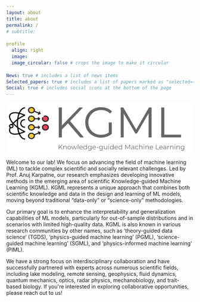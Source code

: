 ```yaml
---
layout: about
title: about
permalink: /
# subtitle: 

profile
  align: right
  image: 
  image_circular: false # crops the image to make it circular

News: true # includes a list of news items
Selected_papers: true # includes a list of papers marked as "selected={true}"
Social: true # includes social icons at the bottom of the page
---
```

![Image](/assets/img/lab_logo.png)

Welcome to our lab! We focus on advancing the field of machine learning (ML) to tackle complex scientific and socially relevant challenges. Led by Prof. Anuj Karpatne, our research emphasizes developing innovative methods in the emerging area of scientific Knowledge-guided Machine Learning (KGML). KGML represents a unique approach that combines both scientific knowledge and data in the design and learning of ML models, moving beyond traditional “data-only” or “science-only” methodologies.

Our primary goal is to enhance the interpretability and generalization capabilities of ML models, particularly for out-of-sample distributions and in scenarios with limited high-quality data. KGML is also known in various research communities by other names, such as ‘theory-guided data science’ (TGDS), ‘physics-guided machine learning’ (PGML), ‘science-guided machine learning’ (SGML), and ‘physics-informed machine learning’ (PIML).

We have a strong focus on interdisciplinary collaboration and have successfully partnered with experts across numerous scientific fields, including lake modeling, remote sensing, geophysics, fluid dynamics, quantum mechanics, optics, radar physics, mechanobiology, and trait-based biology. If you're interested in exploring collaborative opportunities, please reach out to us!
